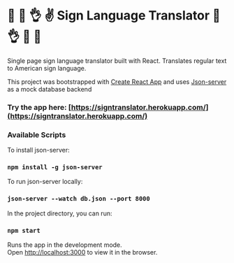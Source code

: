 # :wave: :love_you_gesture: :ok_hand: :v: Sign Language Translator :wave: :ok_hand: :pinching_hand: :call_me_hand:


Single page sign language translator built with React. Translates regular text to American sign language. 

This project was bootstrapped with [Create React App](https://github.com/facebook/create-react-app)
and uses [Json-server](https://github.com/typicode/json-server) as a mock database backend

### Try the app here: [https://signtranslator.herokuapp.com/](https://signtranslator.herokuapp.com/)

### Available Scripts

To install json-server:
### `npm install -g json-server`

To run json-server locally:
### `json-server --watch db.json --port 8000`

In the project directory, you can run:

### `npm start`

Runs the app in the development mode.<br />
Open [http://localhost:3000](http://localhost:3000) to view it in the browser.

